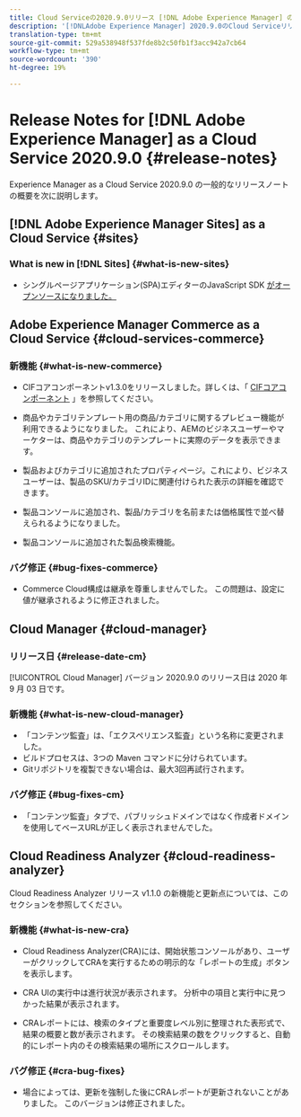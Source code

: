 ```yaml
---
title: Cloud Serviceの2020.9.0リリース [!DNL Adobe Experience Manager] のリリースノート。
description: '[!DNLAdobe Experience Manager] 2020.9.0のCloud Serviceリリースノートとして。'
translation-type: tm+mt
source-git-commit: 529a538948f537fde8b2c50fb1f3acc942a7cb64
workflow-type: tm+mt
source-wordcount: '390'
ht-degree: 19%

---
```



# Release Notes for [!DNL Adobe Experience Manager] as a Cloud Service 2020.9.0 {#release-notes}

Experience Manager as a Cloud Service 2020.9.0 の一般的なリリースノートの概要を次に説明します。

## [!DNL Adobe Experience Manager Sites] as a Cloud Service {#sites}

### What is new in [!DNL Sites] {#what-is-new-sites}

* シングルページアプリケーション(SPA)エディターのJavaScript SDK [がオープンソースになりました。](/help/implementing/developing/spa/reference-materials.md)

## Adobe Experience Manager Commerce as a Cloud Service {#cloud-services-commerce}

### 新機能 {#what-is-new-commerce}

* CIFコアコンポーネントv1.3.0をリリースしました。詳しくは、「 [CIFコアコンポーネント](https://github.com/adobe/aem-core-cif-components/releases/tag/core-cif-components-reactor-1.3.0) 」を参照してください。

* 商品やカテゴリテンプレート用の商品/カテゴリに関するプレビュー機能が利用できるようになりました。 これにより、AEMのビジネスユーザーやマーケターは、商品やカテゴリのテンプレートに実際のデータを表示できます。

* 製品およびカテゴリに追加されたプロパティページ。これにより、ビジネスユーザーは、製品のSKU/カテゴリIDに関連付けられた表示の詳細を確認できます。

* 製品コンソールに追加され、製品/カテゴリを名前または価格属性で並べ替えられるようになりました。

* 製品コンソールに追加された製品検索機能。

### バグ修正 {#bug-fixes-commerce}

* Commerce Cloud構成は継承を尊重しませんでした。 この問題は、設定に値が継承されるように修正されました。

## Cloud Manager {#cloud-manager}

### リリース日 {#release-date-cm}

[!UICONTROL Cloud Manager] バージョン 2020.9.0 のリリース日は 2020 年 9 月 03 日です。

### 新機能 {#what-is-new-cloud-manager}

* 「コンテンツ監査」は、「エクスペリエンス監査」という名称に変更されました。
* ビルドプロセスは、3つの Maven コマンドに分けられています。
* Gitリポジトリを複製できない場合は、最大3回再試行されます。

### バグ修正 {#bug-fixes-cm}

* 「コンテンツ監査」タブで、パブリッシュドメインではなく作成者ドメインを使用してベースURLが正しく表示されませんでした。

## Cloud Readiness Analyzer {#cloud-readiness-analyzer}

Cloud Readiness Analyzer リリース v1.1.0 の新機能と更新点については、このセクションを参照してください。

### 新機能 {#what-is-new-cra}

* Cloud Readiness Analyzer(CRA)には、開始状態コンソールがあり、ユーザーがクリックしてCRAを実行するための明示的な「レポートの生成」ボタンを表示します。

* CRA UIの実行中は進行状況が表示されます。 分析中の項目と実行中に見つかった結果が表示されます。

* CRAレポートには、検索のタイプと重要度レベル別に整理された表形式で、結果の概要と数が表示されます。 その検索結果の数をクリックすると、自動的にレポート内のその検索結果の場所にスクロールします。

### バグ修正 {#cra-bug-fixes}

* 場合によっては、更新を強制した後にCRAレポートが更新されないことがありました。 このバージョンは修正されました。

